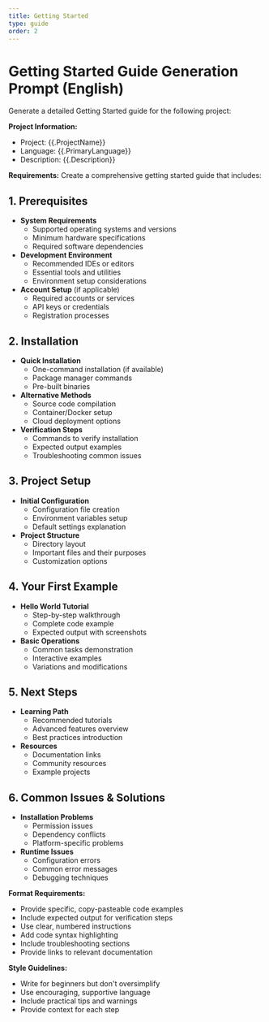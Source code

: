 ```yaml
---
title: Getting Started
type: guide
order: 2
---
```


# Getting Started Guide Generation Prompt (English)

Generate a detailed Getting Started guide for the following project:

**Project Information:**
- Project: {{.ProjectName}}
- Language: {{.PrimaryLanguage}}
- Description: {{.Description}}

**Requirements:**
Create a comprehensive getting started guide that includes:

## 1. Prerequisites
- **System Requirements**
  - Supported operating systems and versions
  - Minimum hardware specifications
  - Required software dependencies
- **Development Environment**
  - Recommended IDEs or editors
  - Essential tools and utilities
  - Environment setup considerations
- **Account Setup** (if applicable)
  - Required accounts or services
  - API keys or credentials
  - Registration processes

## 2. Installation
- **Quick Installation**
  - One-command installation (if available)
  - Package manager commands
  - Pre-built binaries
- **Alternative Methods**
  - Source code compilation
  - Container/Docker setup
  - Cloud deployment options
- **Verification Steps**
  - Commands to verify installation
  - Expected output examples
  - Troubleshooting common issues

## 3. Project Setup
- **Initial Configuration**
  - Configuration file creation
  - Environment variables setup
  - Default settings explanation
- **Project Structure**
  - Directory layout
  - Important files and their purposes
  - Customization options

## 4. Your First Example
- **Hello World Tutorial**
  - Step-by-step walkthrough
  - Complete code example
  - Expected output with screenshots
- **Basic Operations**
  - Common tasks demonstration
  - Interactive examples
  - Variations and modifications

## 5. Next Steps
- **Learning Path**
  - Recommended tutorials
  - Advanced features overview
  - Best practices introduction
- **Resources**
  - Documentation links
  - Community resources
  - Example projects

## 6. Common Issues & Solutions
- **Installation Problems**
  - Permission issues
  - Dependency conflicts
  - Platform-specific problems
- **Runtime Issues**
  - Configuration errors
  - Common error messages
  - Debugging techniques

**Format Requirements:**
- Provide specific, copy-pasteable code examples
- Include expected output for verification steps
- Use clear, numbered instructions
- Add code syntax highlighting
- Include troubleshooting sections
- Provide links to relevant documentation

**Style Guidelines:**
- Write for beginners but don't oversimplify
- Use encouraging, supportive language
- Include practical tips and warnings
- Provide context for each step
